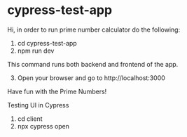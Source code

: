 # cypress-test-app

Hi, in order to run prime number calculator do the following:

1. cd cypress-test-app
2. npm run dev

This command runs both backend and frontend of the app.

3. Open your browser and go to http://localhost:3000

Have fun with the Prime Numbers!



Testing UI in Cypress

1. cd client
2. npx cypress open

